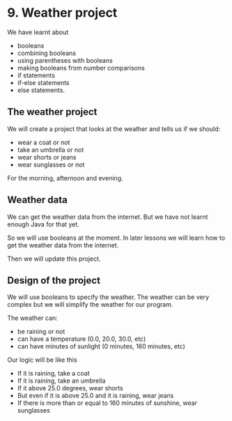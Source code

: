 # 9. Weather project

We have learnt about 

* booleans
* combining booleans
* using parentheses with booleans
* making booleans from number comparisons
* if statements
* if-else statements
* else statements.

## The weather project

We will create a project that looks at the weather and tells us if we should:

* wear a coat or not
* take an umbrella or not
* wear shorts or jeans
* wear sunglasses or not

For the morning, afternoon and evening.

## Weather data

We can get the weather data from the internet. But we have not learnt enough Java for that yet.

So we will use booleans at the moment. In later lessons we will learn how to get the weather data from the internet.

Then we will update this project.

## Design of the project

We will use booleans to specify the weather. The weather can be very complex but we will simplify the weather for our program. 

The weather can:

* be raining or not
* can have a temperature (0.0, 20.0, 30.0, etc)
* can have minutes of sunlight (0 minutes, 160 minutes, etc)

Our logic will be like this

* If it is raining, take a coat
* If it is raining, take an umbrella
* If it above 25.0 degrees, wear shorts
* But even if it is above 25.0 and it is raining, wear jeans
* If there is more than or equal to 160 minutes of sunshine, wear sunglasses
